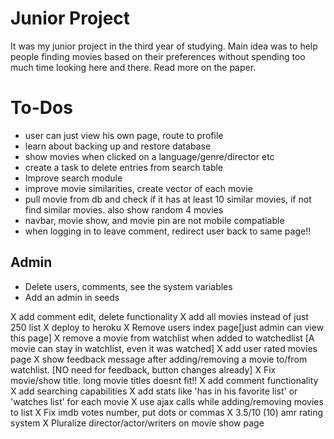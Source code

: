 # Junior Project
It was my junior project in the third year of studying. 
Main idea was to help people finding movies based on their preferences without
spending too much time looking here and there. Read more on the paper.

# To-Dos
* user can just view his own page, route to profile
* learn about backing up and restore database
* show movies when clicked on a language/genre/director etc
* create a task to delete entries from search table
* Improve search module
* improve movie similarities, create vector of each movie
* pull movie from db and check if it has at least 10 similar movies, if not
  find similar movies. also show random 4 movies
* navbar, movie show, and movie pin are not mobile compatiable
* when logging in to leave comment, redirect user back to same page!!

## Admin 
* Delete users, comments, see the system variables
* Add an admin in seeds

X add comment edit, delete functionality
X add all movies instead of just 250 list
X deploy to heroku
X Remove users index page[just admin can view this page]
X remove a movie from watchlist when added to watchedlist
  [A movie can stay in watchlist, even it was watched]
X add user rated movies page
X show feedback message after adding/removing a movie to/from watchlist.
  [NO need for feedback, button changes already]
X Fix movie/show title. long movie titles doesnt fit!!
X add comment functionality
X add searching capabilities
X add stats like 'has in his favorite list' or 'watches list' for each movie
X use ajax calls while adding/removing movies to list
X Fix imdb votes number, put dots or commas
X 3.5/10 (10) amr rating system
X Pluralize director/actor/writers on movie show page
